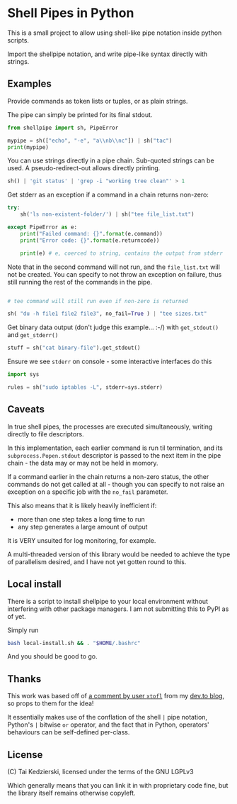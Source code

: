 # Shell Pipes in Python

This is a small project to allow using shell-like pipe notation inside python scripts.

Import the shellpipe notation, and write pipe-like syntax directly with strings.

## Examples

Provide commands as token lists or tuples, or as plain strings.

The pipe can simply be printed for its final stdout.

```python
from shellpipe import sh, PipeError

mypipe = sh(["echo", "-e", "a\\nb\\nc"]) | sh("tac")
print(mypipe)
```


You can use strings directly in a pipe chain. Sub-quoted strings can be used. A pseudo-redirect-out allows directly printing.

```python
sh() | 'git status' | 'grep -i "working tree clean"' > 1
```

Get stderr as an exception if a command in a chain returns non-zero:

```python
try:
    sh('ls non-existent-folder/') | sh("tee file_list.txt")

except PipeError as e:
    print("Failed command: {}".format(e.command))
    print("Error code: {}".format(e.returncode))

    print(e) # e, coerced to string, contains the output from stderr
```

Note that in the second command will not run, and the `file_list.txt` will not be created. You can specify to not throw an exception on failure, thus still running the rest of the commands in the pipe.

```python

# tee command will still run even if non-zero is returned

sh( "du -h file1 file2 file3", no_fail=True ) | "tee sizes.txt"

```


Get binary data output (don't judge this example... :-/) with `get_stdout()` and `get_stderr()`

```python
stuff = sh("cat binary-file").get_stdout()
```

Ensure we see `stderr` on console - some interactive interfaces do this

```python
import sys

rules = sh("sudo iptables -L", stderr=sys.stderr)
```

## Caveats

In true shell pipes, the processes are executed simultaneously, writing directly to file descriptors.

In this implementation, each earlier command is run til termination, and its `subprocess.Popen.stdout` descriptor is passed to the next item in the pipe chain - the data may or may not be held in momory.

If a command earlier in the chain returns a non-zero status, the other commands do not get called at all - though you can specify to not raise an exception on a specific job with the `no_fail` parameter.

This also means that it is likely heavily inefficient if:

* more than one step takes a long time to run
* any step generates a large amount of output

It is VERY unsuited for log monitoring, for example.

A multi-threaded version of this library would be needed to achieve the type of parallelism desired, and I have not yet gotten round to this.

## Local install

There is a script to install shellpipe to your local environment without interfering with other package managers. I am not submitting this to PyPI as of yet.

Simply run

```sh
bash local-install.sh && . "$HOME/.bashrc"
```

And you should be good to go.

## Thanks

This work was based off of [a comment by user `xtofl`](https://dev.to/xtofl/comment/14ihn) from my [dev.to blog](https://dev.to/taikedz), so props to them for the idea!

It essentially makes use of the conflation of the shell `|` pipe notation, Python's `|` bitwise `or` operator, and the fact that in Python, operators' behaviours can be self-defined per-class.

## License

(C) Tai Kedzierski, licensed under the terms of the GNU LGPLv3

Which generally means that you can link it in with proprietary code fine, but the library itself remains otherwise copyleft.
